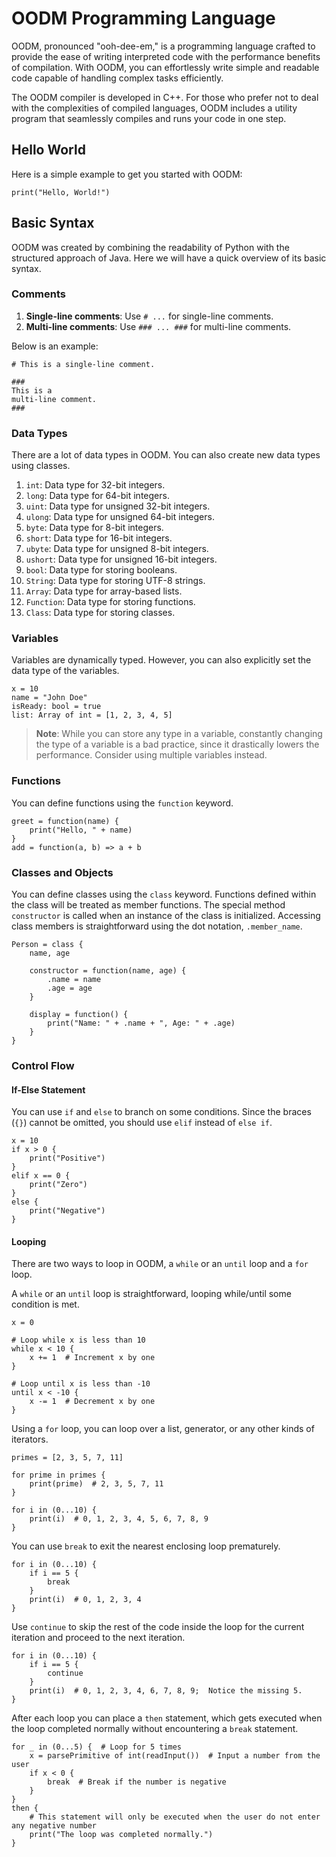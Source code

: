 # OODM Programming Language

OODM, pronounced "ooh-dee-em," is a programming language crafted to provide the ease of writing interpreted code with the performance benefits of compilation.  With OODM, you can effortlessly write simple and readable code capable of handling complex tasks efficiently.

The OODM compiler is developed in C++.  For those who prefer not to deal with the complexities of compiled languages, OODM includes a utility program that seamlessly compiles and runs your code in one step.

## Hello World 

Here is a simple example to get you started with OODM:

```
print("Hello, World!")
```

## Basic Syntax

OODM was created by combining the readability of Python with the structured approach of Java.  Here we will have a quick overview of its basic syntax.

### Comments

1. **Single-line comments**: Use `# ...` for single-line comments.
2. **Multi-line comments**: Use `### ... ###` for multi-line comments.

Below is an example:

```
# This is a single-line comment.

###
This is a
multi-line comment.
###
```

### Data Types

There are a lot of data types in OODM.  You can also create new data types using classes.

1. `int`: Data type for 32-bit integers.
2. `long`: Data type for 64-bit integers.
3. `uint`: Data type for unsigned 32-bit integers.
4. `ulong`: Data type for unsigned 64-bit integers.
5. `byte`: Data type for 8-bit integers.
6. `short`: Data type for 16-bit integers.
7. `ubyte`: Data type for unsigned 8-bit integers.
8. `ushort`: Data type for unsigned 16-bit integers.
9. `bool`: Data type for storing booleans.
10. `String`: Data type for storing UTF-8 strings.
11. `Array`: Data type for array-based lists.
12. `Function`: Data type for storing functions.
13. `Class`: Data type for storing classes.

### Variables

Variables are dynamically typed.  However, you can also explicitly set the data type of the variables.

```
x = 10
name = "John Doe"
isReady: bool = true
list: Array of int = [1, 2, 3, 4, 5]
```

> **Note**: While you can store any type in a variable, constantly changing the type of a variable is a bad practice, since it drastically lowers the performance. Consider using multiple variables instead.

### Functions

You can define functions using the `function` keyword.

```
greet = function(name) {
    print("Hello, " + name)
}
add = function(a, b) => a + b
```

### Classes and Objects

You can define classes using the `class` keyword.  Functions defined within the class will be treated as member functions.  The special method `constructor` is called when an instance of the class is initialized.  Accessing class members is straightforward using the dot notation, `.member_name`.

```
Person = class {
    name, age

    constructor = function(name, age) {
        .name = name
        .age = age
    }

    display = function() {
        print("Name: " + .name + ", Age: " + .age)
    }
}
```

### Control Flow

#### If-Else Statement

You can use `if` and `else` to branch on some conditions.  Since the braces (`{}`) cannot be omitted, you should use `elif` instead of `else if`.

```
x = 10
if x > 0 {
    print("Positive")
}
elif x == 0 {
    print("Zero")
}
else {
    print("Negative")
}
```

#### Looping

There are two ways to loop in OODM, a `while` or an `until` loop and a `for` loop.

A `while` or an `until` loop is straightforward, looping while/until some condition is met.

```
x = 0

# Loop while x is less than 10
while x < 10 {
    x += 1  # Increment x by one
}

# Loop until x is less than -10
until x < -10 {
    x -= 1  # Decrement x by one
}
```

Using a `for` loop, you can loop over a list, generator, or any other kinds of iterators.

```
primes = [2, 3, 5, 7, 11]

for prime in primes {
    print(prime)  # 2, 3, 5, 7, 11
}

for i in (0...10) {
    print(i)  # 0, 1, 2, 3, 4, 5, 6, 7, 8, 9
}
```

You can use `break` to exit the nearest enclosing loop prematurely.

```
for i in (0...10) {
    if i == 5 {
        break
    }
    print(i)  # 0, 1, 2, 3, 4
}
```

Use `continue` to skip the rest of the code inside the loop for the current iteration and proceed to the next iteration.

```
for i in (0...10) {
    if i == 5 {
        continue
    }
    print(i)  # 0, 1, 2, 3, 4, 6, 7, 8, 9;  Notice the missing 5.
}
```

After each loop you can place a `then` statement, which gets executed when the loop completed normally without encountering a `break` statement.

```
for _ in (0...5) {  # Loop for 5 times
    x = parsePrimitive of int(readInput())  # Input a number from the user
    if x < 0 {
        break  # Break if the number is negative
    }
}
then {
    # This statement will only be executed when the user do not enter any negative number
    print("The loop was completed normally.")
}
```
